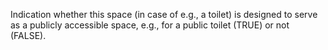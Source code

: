 Indication whether this space (in case of e.g., a toilet) is designed to serve as a publicly accessible space, e.g., for a public toilet (TRUE) or not (FALSE).